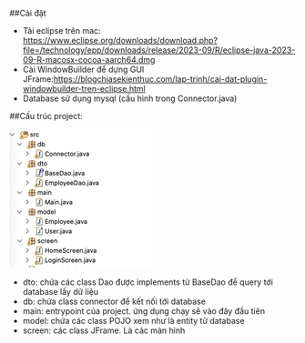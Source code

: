 ##Cài đặt
- Tải eclipse trên mac: https://www.eclipse.org/downloads/download.php?file=/technology/epp/downloads/release/2023-09/R/eclipse-java-2023-09-R-macosx-cocoa-aarch64.dmg
- Cài WindowBuilder để dựng GUI JFrame:https://blogchiasekienthuc.com/lap-trinh/cai-dat-plugin-windowbuilder-tren-eclipse.html
- Database sử dụng mysql (cấu hình trong Connector.java)

##Cấu trúc project:
 
![image](./z4900609345898_df083e2cddac59ef6fb7f6b989e0f4b8.jpg)

- dto: chứa các class Dao được implements từ BaseDao để query tới database lấy dữ liệu 
- db: chứa class connector để kết nối tới database
- main: entrypoint của project. ứng dụng chạy sẽ vào đây đầu tiên
- model: chứa các class POJO xem như là entity từ database
- screen: các class JFrame. Là các màn hình


